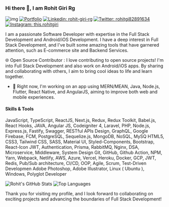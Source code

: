 ### Hi there 👋, I am Rohit Giri Rg

![img](https://komarev.com/ghpvc/?username=RohitGiriRg&base=1000&style=flat-square) [![Portfolio](https://img.shields.io/badge/-Portfolio-2c3e50?style=flat-square&logo=briefcase&logoColor=white&link=https://rohit-giri-portfolio-81f379.netlify.app/)](https://rohit-giri-portfolio-81f379.netlify.app/) [![Linkedin: rohit-giri-rg](https://img.shields.io/badge/-Rohit%20Giri-blue?style=flat-square&logo=Linkedin&logoColor=white&link=https://www.linkedin.com/in/rohit-giri-rg/)](https://www.linkedin.com/in/rohit-giri-rg/) [![Twitter: rohitgi82891634](https://img.shields.io/twitter/follow/rohitgi82891634?style=social)](https://twitter.com/rohitgi82891634) [![Instagram: this.rohitgiri](https://img.shields.io/badge/-this.rohitgiri-E4405F?style=flat-square&logo=Instagram&logoColor=white&link=https://www.instagram.com/this.rohitgiri/)](https://www.instagram.com/this.rohitgiri/)

<!-- [![GitHub RohitGiriRg](https://img.shields.io/github/followers/RohitGiriRg?label=follow&style=social)](https://github.com/RohitGiriRg) -->

I am a passionate Software Developer with expertise in the Full Stack Development and Android/iOS Development. I have a deep interest in Full Stack Development, and I've built some amazing tools that have garnered attention, such as E-commerce site and Backend Services.

🌐 Open Source Contributor : I love contributing to open source projects! I'm into Full Stack Development and also work on Android/iOS apps. By sharing and collaborating with others, I aim to bring cool ideas to life and learn together.

- 🔭 Right now, I'm working on an app using MERN/MEAN, Java, Node.js, Flutter, React Native, and AngularJS, aiming to improve both web and mobile experiences.

#### Skills & Tools
JavaScript, TypeScript, ReactJS, Next.js, Redux, Redux Toolkit, Babel.js, React Hooks, JAVA,
Angular JS, Codeigniter 4, Laravel, PHP,
Node.js, Express.js, Fastify, Swagger, RESTful APIs
Design, GraphQL, Google Firebase, FCM, PostgreSQL, Sequelize.js, MongoDB, NoSQL, MySQ
HTML5, CSS3, Tailwind CSS, SASS, Material UI, Styled-Components, Bootstrap, React-Icon
JWT, Authentication, Prisma, RabbitMQ, Nginx, DSA, Microservice, Middleware, System Design
Git, GitHub, Github Action, NPM, Yarn, Webpack, Netlify, AWS, Azure, Vercel, Heroku, Docker,
GCP, JWT, Redis, Pub/Sub architecture, CI/CD, OOP, Agile, Scrum, Test-Driven Developmen
Adobe Photoshop, Adobe Illustrator, Linux ( Ubuntu ), Windows, Polyglot Developer

<!--

Here are some ideas to get you started:

- 🔭 I’m currently working on ...
- 🌱 I’m currently learning ...
- 👯 I’m looking to collaborate on ...
- 🤔 I’m looking for help with ...
- 💬 Ask me about ...
- 📫 How to reach me: ...
- 😄 Pronouns: ...
- ⚡ Fun fact: ...
  -->

<p>
  <img src="https://github-readme-stats.vercel.app/api?username=rohitgirirg&hide=issues&count_private=true&show_icons=true&theme=calm" alt="Rohit's GitHub Stats">


  <img src="https://github-readme-stats.vercel.app/api/top-langs/?username=rohitgirirg&layout=compact&theme=calm" alt="Top Languages">
</p>



Thank you for visiting my profile, and I look forward to collaborating on exciting projects and advancing the boundaries of Full Stack Development!
